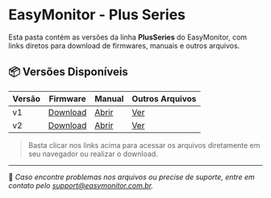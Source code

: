 # EasyMonitor - Plus Series

Esta pasta contém as versões da linha **PlusSeries** do EasyMonitor, com links diretos para download de firmwares, manuais e outros arquivos.

## 📦 Versões Disponíveis

| Versão | Firmware | Manual | Outros Arquivos |
|--------|----------|--------|-----------------|
| v1     | [Download](./v1/firmware/) | [Abrir](./v1/manual/) | [Ver](./v1/outros/) |
| v2     | [Download](./v2/firmware/) | [Abrir](./v2/manual/) | [Ver](./v2/outros/) |

> Basta clicar nos links acima para acessar os arquivos diretamente em seu navegador ou realizar o download.

---

📌 *Caso encontre problemas nos arquivos ou precise de suporte, entre em contato pelo [support@easymonitor.com.br](mailto:support@easymonitor.com.br).*
